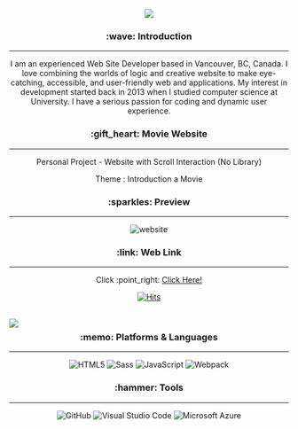 


<div align=center>

<img src="https://capsule-render.vercel.app/api?type=cylinder&color=auto&text=Hello%20World!&fontAlignY=45&fontSize=40&height=120&animation=blinking&desc=My%20name%20is%20Kim%20:)&descAlignY=70" />

<h3> :wave: Introduction </h3>
<hr/>
  <p>I am an experienced Web Site Developer based in Vancouver, BC, Canada. I love combining the worlds of logic and creative website to make eye-catching, accessible, and    user-friendly web and applications. My interest in development started back in 2013 when I studied computer science at University. I have a serious passion for coding    and dynamic user experience. </p>


  <h3> :gift_heart: Movie Website  </h3>
  <hr/>
  <p> Personal Project - Website with Scroll Interaction (No Library) </p>
    <p> Theme : Introduction a Movie </p>

  
  
<h3> :sparkles: Preview </h3>
<hr/>

<img src="https://i.ibb.co/tLywrD3/website.gif" alt="website" border="0" />


<h3> :link: Web Link </h3>
<hr/>
  <p>Click :point_right:  <a href="https://gray-wave-09c795f1e.2.azurestaticapps.net/"> Click Here! </a> </p>

[![Hits](https://hits.seeyoufarm.com/api/count/incr/badge.svg?url=https%3A%2F%2Fgithub.com%2FKimmyyoung%2FWebsite&count_bg=%23B0B0B0&title_bg=%23EE96F3&icon=&icon_color=%23E7E7E7&title=hits&edge_flat=false)](https://hits.seeyoufarm.com)

<br/>



<img align="left" src="https://github-readme-stats.vercel.app/api/top-langs/?username=Kimmyyoung&layout=compact)](https://github.com/Kimmyyoung/github-readme-stats" />
<h3> :memo: Platforms & Languages  </h3>
<hr/>

![HTML5](https://img.shields.io/badge/HTML5-E34F26.svg?&style=for-the-badge&logo=HTML5&logoColor=white)
![Sass](https://img.shields.io/badge/Sass-CC6699.svg?&style=for-the-badge&logo=Sass&logoColor=white)
![JavaScript](https://img.shields.io/badge/JavaScript-F7DF1E.svg?&style=for-the-badge&logo=JavaScript&logoColor=white)
![Webpack](https://img.shields.io/badge/Webpack-8DD6F9.svg?&style=for-the-badge&logo=Webpack&logoColor=white)


<h3> :hammer: Tools </h3>
<hr/>


![GitHub](https://img.shields.io/badge/GitHub-181717.svg?&style=for-the-badge&logo=GitHub&logoColor=white)
![Visual Studio Code](https://img.shields.io/badge/VisualStudioCode-007ACC.svg?&style=for-the-badge&logo=GitHub&logoColor=white)
![Microsoft&nbsp;Azure](https://img.shields.io/badge/Microsoft&nbsp;Azure-0078D4.svg?&style=for-the-badge&logo=Microsoft&nbsp;Azure&logoColor=white)



</div>


